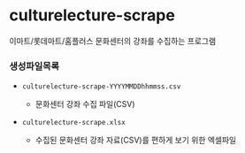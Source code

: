 # culturelecture-scrape
이마트/롯데마트/홈플러스 문화센터의 강좌를 수집하는 프로그램 

### 생성파일목록
* `culturelecture-scrape-YYYYMMDDhhmmss.csv`
    * 문화센터 강좌 수집 파일(CSV)

* `culturelecture-scrape.xlsx`
    * 수집된 문화센터 강좌 자료(CSV)를 편하게 보기 위한 엑셀파일
